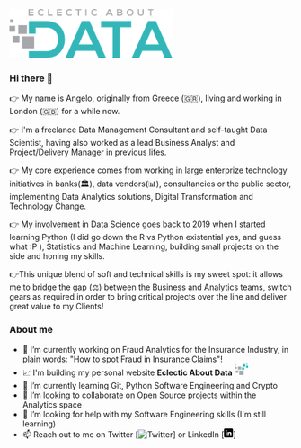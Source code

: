 [![Header](https://github.com/etzimopoulos/etzimopoulos/blob/main/eclectic.png#gh-light-mode-only)](https://eclecticaboutdata.com/)

<!--<a href="https://eclecticaboutdata.com/"><img src="https://github.com/etzimopoulos/etzimopoulos/blob/main/eclectic.png"> -->



### Hi there 👋
👉 My name is Angelo, originally from Greece (🇬🇷), living and working in London (🇬🇧) for a while now.

👉 I'm a freelance Data Management Consultant and self-taught Data Scientist, having also worked as a lead Business Analyst and Project/Delivery Manager in previous lifes. 

👉 My core experience comes from working in large enterprize technology initiatives in banks(🏛), data vendors(📊), consultancies or the public sector, implementing Data Analytics solutions, Digital Transformation and Technology Change. 

👉 My involvement in Data Science goes back to 2019 when I started learning Python (I did go down the R vs Python existential yes, and guess what :P ), Statistics and Machine Learning, building small projects on the side and honing my skills.

👉This unique blend of soft and technical skills is my sweet spot: it allows me to bridge the gap (⚖) between the Business and Analytics teams, switch gears as required in order to bring critical projects over the line and deliver great value to my Clients!

### About me
- 🔭 I’m currently working on Fraud Analytics for the Insurance Industry, in plain words: "How to spot Fraud in Insurance Claims"! 
- 📈 I'm building my personal website **Eclectic About Data** ![EclecticWebsite][eclectic_logo]
- 🌱 I’m currently learning Git, Python Software Engineering and Crypto 
- 👯 I’m looking to collaborate on Open Source projects within the Analytics space
- 🤔 I’m looking for help with my Software Engineering skills (I'm still learning)
- 📫 Reach out to me on Twitter [![Twitter][twitter_logo]] or LinkedIn [![LinkedIn][Lin_logo]] 

<!-- Icons -->
[twitter_logo]: http://i.imgur.com/wWzX9uB.png (twitter icon without padding)
[Lin_logo]: https://github.com/etzimopoulos/etzimopoulos/blob/main/linkedin-3-16.png (LinkedIn icon without padding)
[eclectic_logo]: https://github.com/etzimopoulos/etzimopoulos/blob/main/eclectic_icon.png 

<!-- Links to your social media accounts -->
[Twitter]: https://twitter.com/dataeclectic
[LinkedIn]: https://www.linkedin.com/in/etzimopoulos/
[EclecticWebsite]: https://eclecticaboutdata.com/
